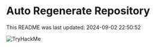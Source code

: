 # Auto Regenerate Repository

This README was last updated: 2024-09-02 22:50:52

 ![TryHackMe](https://tryhackme.com/badge/533634)